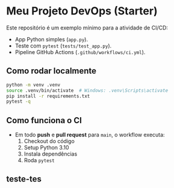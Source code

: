 # Meu Projeto DevOps (Starter)

Este repositório é um exemplo mínimo para a atividade de CI/CD:
- App Python simples (`app.py`).
- Teste com `pytest` (`tests/test_app.py`).
- Pipeline GitHub Actions (`.github/workflows/ci.yml`).

## Como rodar localmente
```bash
python -m venv .venv
source .venv/bin/activate  # Windows: .venv\Scripts\activate
pip install -r requirements.txt
pytest -q
```

## Como funciona o CI
- Em todo **push** e **pull request** para `main`, o workflow executa:
  1. Checkout do código
  2. Setup Python 3.10
  3. Instala dependências
  4. Roda `pytest`

## teste-tes
